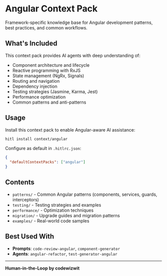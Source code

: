 # Angular Context Pack

Framework-specific knowledge base for Angular development patterns, best practices, and common workflows.

## What's Included

This context pack provides AI agents with deep understanding of:

- Component architecture and lifecycle
- Reactive programming with RxJS
- State management (NgRx, Signals)
- Routing and navigation
- Dependency injection
- Testing strategies (Jasmine, Karma, Jest)
- Performance optimization
- Common patterns and anti-patterns

## Usage

Install this context pack to enable Angular-aware AI assistance:

```bash
hitl install context/angular
```

Configure as default in `.hitlrc.json`:

```json
{
  "defaultContextPacks": ["angular"]
}
```

## Contents

- `patterns/` - Common Angular patterns (components, services, guards, interceptors)
- `testing/` - Testing strategies and examples
- `performance/` - Optimization techniques
- `migration/` - Upgrade guides and migration patterns
- `examples/` - Real-world code samples

## Best Used With

- **Prompts**: `code-review-angular`, `component-generator`
- **Agents**: `angular-refactor`, `test-generator-angular`

---

**Human-in-the-Loop by codewizwit**

